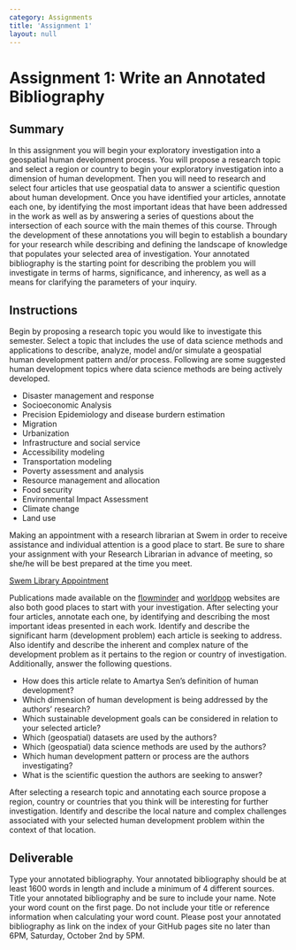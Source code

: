 ```yaml
---
category: Assignments
title: 'Assignment 1'
layout: null
---
```


# Assignment 1: Write an Annotated Bibliography

## Summary

In this assignment you will begin your exploratory investigation into a geospatial human development process.  You will propose a research topic and select a region or country to begin your exploratory investigation into a dimension of human development.  Then you will need to research and select four articles that use geospatial data to answer a scientific question about human development. Once you have identified your articles, annotate each one, by identifying the most important ideas that have been addressed in the work as well as by answering a series of questions about the intersection of each source with the main themes of this course.  Through the development of these annotations you will begin to establish a boundary for your research while describing and defining the landscape of knowledge that populates your selected area of investigation. Your annotated bibliography is the starting point for describing the problem you will investigate in terms of harms, significance, and inherency, as well as a means for clarifying the parameters of your inquiry.

## Instructions

Begin by proposing a research topic you would like to investigate this semester. Select a topic that includes the use of data science methods and applications to describe, analyze, model and/or simulate a geospatial human development pattern and/or process.  Following are some suggested human development topics where data science methods are being actively developed.

* Disaster management and response
* Socioeconomic Analysis
* Precision Epidemiology and disease burdern estimation
* Migration
* Urbanization
* Infrastructure and social service 
* Accessibility modeling
* Transportation modeling
* Poverty assessment and analysis
* Resource management and allocation
* Food security
* Environmental Impact Assessment
* Climate change
* Land use

Making an appointment with a research librarian at Swem in order to receive assistance and individual attention is a good place to start.  Be sure to share your assignment with your Research Librarian in advance of meeting, so she/he will be best prepared at the time you meet.

[Swem Library Appointment](https://libraries.wm.edu/appointments)

Publications made available on the [flowminder](https://web.flowminder.org/work/research-innovation) and [worldpop](https://www.worldpop.org/publications) websites are also both good places to start with your investigation.  After selecting your four articles, annotate each one, by identifying and describing the most important ideas presented in each work.  Identify and describe the significant harm \(development problem\) each article is seeking to address.  Also identify and describe the inherent and complex nature of the development problem as it pertains to the region or country of investigation.  Additionally, answer the following questions.

* How does this article relate to Amartya Sen’s definition of human development?
* Which dimension of human development is being addressed by the authors’ research?
* Which sustainable development goals can be considered in relation to your selected article?
* Which (geospatial) datasets are used by the authors?
* Which (geospatial) data science methods are used by the authors?
* Which human development pattern or process are the authors investigating?
* What is the scientific question the authors are seeking to answer?

After selecting a research topic and annotating each source propose a region, country or countries that you think will be interesting for further investigation. Identify and describe the local nature and complex challenges associated with your selected human development problem within the context of that location.

## Deliverable

Type your annotated bibliography.  Your annotated bibliography should be at least 1600 words in length and include a minimum of 4 different sources. Title your annotated bibliography and be sure to include your name. Note your word count on the first page.  Do not include your title or reference information when calculating your word count. Please post your annotated bibliography as link on the index of your GitHub pages site no later than 6PM, Saturday, October 2nd by 5PM.

